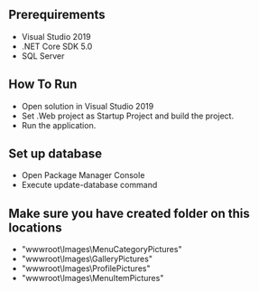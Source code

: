 ## Prerequirements

* Visual Studio 2019
* .NET Core SDK 5.0
* SQL Server

## How To Run

* Open solution in Visual Studio 2019
* Set .Web project as Startup Project and build the project.
* Run the application.

## Set up database

* Open Package Manager Console
* Execute update-database command

## Make sure you have created folder on this locations

* "wwwroot\Images\MenuCategoryPictures\"
* "wwwroot\Images\GalleryPictures\"
* "wwwroot\Images\ProfilePictures\"
* "wwwroot\Images\MenuItemPictures\"
